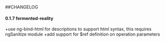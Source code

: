 ##CHANGELOG


#### 0.1.7  fermented-reality
+use ng-bind-html for descriptions to support html syntax, this requires ngSanitize module
+add support for $ref definition on operation parameters